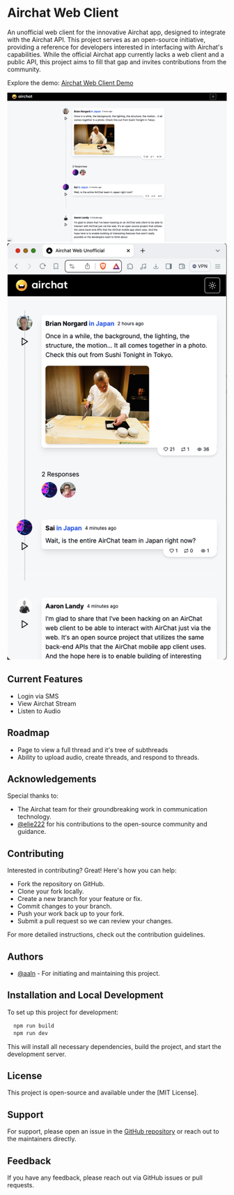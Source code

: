 # Airchat Web Client

An unofficial web client for the innovative Airchat app, designed to integrate with the Airchat API. This project serves as an open-source initiative, providing a reference for developers interested in interfacing with Airchat's capabilities. While the official Airchat app currently lacks a web client and a public API, this project aims to fill that gap and invites contributions from the community.

Explore the demo: [Airchat Web Client Demo](https://airchat-web.vercel.app/)

![Desktop](/public/desktop_github.png)
![Mobile](/public/mobile_github.png)


## Current Features

- Login via SMS
- View Airchat Stream
- Listen to Audio

## Roadmap

- Page to view a full thread and it's tree of subthreads
- Ability to upload audio, create threads, and respond to threads.



## Acknowledgements

Special thanks to:
- The Airchat team for their groundbreaking work in communication technology.
- [@elie222](https://www.github.com/elie222) for his contributions to the open-source community and guidance.

## Contributing

Interested in contributing? Great! Here's how you can help:
- Fork the repository on GitHub.
- Clone your fork locally.
- Create a new branch for your feature or fix.
- Commit changes to your branch.
- Push your work back up to your fork.
- Submit a pull request so we can review your changes.

For more detailed instructions, check out the contribution guidelines.

## Authors

- [@aaln](https://www.github.com/aaln) - For initiating and maintaining this project.

## Installation and Local Development

To set up this project for development:


```bash
  npm run build
  npm run dev
```
    

This will install all necessary dependencies, build the project, and start the development server.

## License

This project is open-source and available under the [MIT License].

## Support

For support, please open an issue in the [GitHub repository](https://github.com/aaln/airchat-web) or reach out to the maintainers directly.

## Feedback

If you have any feedback, please reach out via GitHub issues or pull requests.
